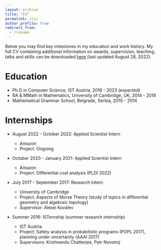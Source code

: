 ```yaml
---
layout: archive
title: "CV"
permalink: /cv/
author_profile: true
redirect_from:
  - /resume
---
```


Below you may find key milestones in my education and work history. My full CV containing additional information on awards, supervision, teaching, talks and skills can be downloaded  [here](CV_Zikelic.pdf) (last updated August 28, 2022).

Education
======
* Ph.D in Computer Science, IST Austria, 2018 - 2023 (expected)
* BA & MMath in Mathematics, University of Cambridge, UK, 2014 - 2018
* Mathematical Grammar School, Belgrade, Serbia, 2010 - 2014

Internships
======
* August 2022 - October 2022: Applied Scientist Intern
  * Amazon
  * Project: Ongoing

* October 2020 - January 2021: Applied Scientist Intern
  * Amazon
  * Project: Differential cost analysis (PLDI 2022)

* July 2017 - September 2017: Research Intern
  * University of Cambridge
  * Project: Aspects of Morse Theory (study of topics in differential geometry and algebraic topology)
  * Supervisor: Alexei Kovalev

* Summer 2016: ISTernship (summer research internship)
  * IST Austria
  * Project: Safety analysis in probabilistic programs (POPL 2017), planning under uncertainty (AAAI 2017)
  * Supervisors: Krishnendu Chatterjee, Petr Novotný